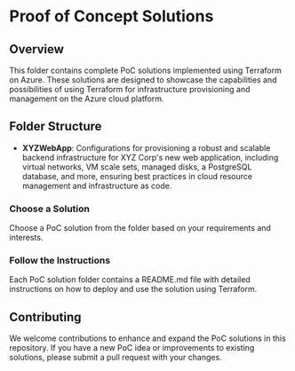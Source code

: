 # Proof of Concept Solutions

## Overview

This folder contains complete PoC solutions implemented using Terraform on Azure. These solutions are designed to showcase the capabilities and possibilities of using Terraform for infrastructure provisioning and management on the Azure cloud platform.

## Folder Structure

- **XYZWebApp**: Configurations for provisioning a robust and scalable backend infrastructure for XYZ Corp's new web application, including virtual networks, VM scale sets, managed disks, a PostgreSQL database, and more, ensuring best practices in cloud resource management and infrastructure as code.

### Choose a Solution

Choose a PoC solution from the folder based on your requirements and interests.

### Follow the Instructions

Each PoC solution folder contains a README.md file with detailed instructions on how to deploy and use the solution using Terraform.

## Contributing

We welcome contributions to enhance and expand the PoC solutions in this repository. If you have a new PoC idea or improvements to existing solutions, please submit a pull request with your changes.
